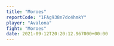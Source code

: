 ```yaml
---
title: "Moroes"
reportCode: "1FAg938n7dc4hmkY"
player: "Avalona"
fight: "Moroes"
date: 2021-09-12T20:20:12.967000+00:00
---
```

